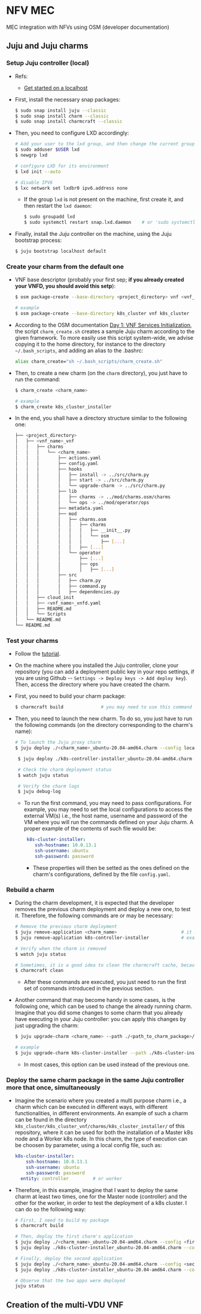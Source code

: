 # NFV MEC
MEC integration with NFVs using OSM (developer documentation)


## Juju and Juju charms

### Setup Juju controller (local)

 - Refs: 
    - [Get started on a localhost](https://juju.is/docs/olm/get-started-on-a-localhost)
 - First, install the necessary snap packages:
    ```bash
    $ sudo snap install juju --classic
    $ sudo snap install charm --classic
    $ sudo snap install charmcraft --classic
    ```

 - Then, you need to configure LXD accordingly:
    ```bash
    # Add your user to the lxd group, and then change the current group ID during login session
    $ sudo adduser $USER lxd
    $ newgrp lxd

    # configure LXD for its environment
    $ lxd init --auto

    # disable IPV6 
    $ lxc network set lxdbr0 ipv6.address none
    ```

    - If the group `lxd` is not present on the machine, first create it, and then restart the `lxd daemon`:
       ```bash
       $ sudo groupadd lxd
       $ sudo systemctl restart snap.lxd.daemon    # or 'sudo systemctl restart lxd' for the debian package
       ```

 - Finally, install the Juju controller on the machine, using the Juju bootstrap process:
    ```bash
    $ juju bootstrap localhost default
    ```

### Create your charm from the default one

 - VNF base descriptor (probably your first sep; **if you already created your VNFD, you should avoid this setp**):
	 ```bash
    $ osm package-create --base-directory <project_directory> vnf <vnf_name>

    # example
	 $ osm package-create --base-directory k8s_cluster vnf k8s_cluster
	 ```

  - According to the OSM documentation [Day 1: VNF Services Initialization](https://osm.etsi.org/docs/vnf-onboarding-guidelines/03-day1.html), the script `charm_create.sh` creates a sample Juju charm according to the given framework. To more easily use this script system-wide, we advise copying it to the home directory, for instance to the directory `~/.bash_scripts`, and adding an alias to the .bashrc:
    ```bash
    alias charm_create="sh ~/.bash_scripts/charm_create.sh"
    ```
 
 - Then, to create a new charm (on the `charm` directory), you just have to run the command:
    ```bash
    $ charm_create <charm_name>

    # example
    $ charm_create k8s_cluster_installer
    ```

 - In the end, you shall have a directory structure similar to the following one:
    ```bash
    ├── <project_directory>                                                                                                                                                       
    │   ├── <vnf_name>_vnf                                                                                                                 
    │   │   ├── charms                                                                                                                      
    │   │   │   └── <charm_name>                                                                                                   
    │   │   │       ├── actions.yaml                                                                                                        
    │   │   │       ├── config.yaml                                                                                                         
    │   │   │       ├── hooks                                                                                                               
    │   │   │       │   ├── install -> ../src/charm.py                                                                                      
    │   │   │       │   ├── start -> ../src/charm.py                   
    │   │   │       │   └── upgrade-charm -> ../src/charm.py                                                                                
    │   │   │       ├── lib                                                                                                                 
    │   │   │       │   ├── charms -> ../mod/charms.osm/charms                                                                              
    │   │   │       │   └── ops -> ../mod/operator/ops                                                                                      
    │   │   │       ├── metadata.yaml                                                                                                       
    │   │   │       ├── mod                                                                                                                 
    │   │   │       │   ├── charms.osm                     
    │   │   │       │   │   ├── charms                                 
    │   │   │       │   │   │   ├── __init__.py                                                                                             
    │   │   │       │   │   │   └── osm                              
    │   │   │       │   │   │       ├── [...]                                                                                         
    │   │   │       │   │   ├── [...]                                 
    │   │   │       │   └── operator
    │   │   │       │       ├── [...]
    │   │   │       │       ├── ops
    │   │   │       │       │   ├── [...]
    │   │   │       ├── src
    │   │   │       │   ├── charm.py
    │   │   │       │   ├── command.py
    │   │   │       │   ├── dependencies.py
    │   │   ├── cloud_init                                          
    │   │   ├── <vnf_name>_vnfd.yaml                            
    │   │   ├── README.md                                      
    │   │   └── Scripts
    │   └── README.md
    └── README.md
    ```

### Test your charms

 - Follow the [tutorial](https://www.youtube.com/watch?v=TVNSCDdSj-E&t=294s).
 - On the machine where you installed the Juju controller, clone your repository (you can add a deployment public key in your repo settings, if you are using Github -- `Settings -> Deploy keys -> Add deploy key`). Then, access the directory where you have created the charm.
 - First, you need to build your charm package:
    ```bash
    $ charmcraft build              # you may need to use this command as root
    ```
 - Then, you need to launch the new charm. To do so, you just have to run the following commands (on the directory corresponding to the charm's name):
    ```bash
    # To launch the Juju proxy charm
    $ juju deploy ./<charm_name>_ubuntu-20.04-amd64.charm --config local-config.yaml                  # if you are not using any configurations, you don't need to use the config flag
    
	 $ juju deploy ./k8s-controller-installer_ubuntu-20.04-amd64.charm --config local-config.yaml      # example

	 # Check the charm deployment status
	 $ watch juju status

	 # Verify the charm logs
	 $ juju debug-log
    ```

    - To run the first command, you may need to pass configurations. For example, you may need to set the local configurations to access the external VM(s) i.e., the host name, username and password of the VM where you will run the commands defined on your Juju charm. A proper example of the contents of such file would be:
	 	 ```yaml
		  k8s-cluster-installer:
  		  	 ssh-hostname: 10.0.13.1
  		  	 ssh-username: ubuntu
  		  	 ssh-password: password
		 ```
		 - These properties will then be setted as the ones defined on the charm's configurations, defined by the file `config.yaml`.

### Rebuild a charm

 - During the charm development, it is expected that the developer removes the previous charm deployment and deploy a new one, to test it. Therefore, the following commands are or may be necessary:
	 ```bash
	 # Remove the previous charm deployment
    $ juju remove-application <charm_name>                        # it may be necessary to use the flag --force, if the charm is not removed
	 $ juju remove-application k8s-controller-installer            # example

	 # Verify when the charm is removed
	 $ watch juju status

	 # Sometimes, it is a good idea to clean the charmcraft cache, because in some cases, it tends to use old files versions, that where in the meanwhile updated
	 $ charmcraft clean
	 ```
	 - After these commands are executed, you just need to run the first set of commands introduced in the previous section.

 - Another command that may become handy in some cases, is the following one, which can be used to change the already running charm. Imagine that you did some changes to some charm that you already have executing in your Juju controller: you can apply this changes by just upgrading the charm:
    ```bash
    $ juju upgrade-charm <charm_name> --path ./<path_to_charm_package>/<charm_name>_ubuntu-20.04-amd64.charm

    # example
    $ juju upgrade-charm k8s-cluster-installer --path ./k8s-cluster-installer_ubuntu-20.04-amd64.charm
    ```

    - In most cases, this option can be used instead of the previous one.

### Deploy the same charm package in the same Juju controller more that once, simultaneously

 - Imagine the scenario where you created a multi purpose charm i.e., a charm which can be executed in different ways, with different functionalities, in different environments. An example of such a charm can be found in the directory `k8s_cluster/k8s_cluster_vnf/charms/k8s_cluster_installer/` of this repository, where it can be used for both the installation of a Master k8s node and a Worker k8s node. In this charm, the type of execution can be choosen by parameter, using a local config file, such as:
    ```yaml
    k8s-cluster-installer:
  		ssh-hostname: 10.0.13.1
  		ssh-username: ubuntu
  		ssh-password: password
      entity: controller         # or worker
    ```

 - Therefore, in this example, imagine that I want to deploy the same charm at least two times, one for the Master node (controller) and the other for the worker, in order to test the deployment of a k8s cluster. I can do so the following way:
    ```bash
    # First, I need to build my package
    $ charmcraft build

    # Then, deploy the first charm's application
    $ juju deploy ./<charm_name>_ubuntu-20.04-amd64.charm --config <first_app_config_file>.yaml <first_app_name>
    $ juju deploy ./k8s-cluster-installer_ubuntu-20.04-amd64.charm --config local-config-controller.yaml k8s-controller-installer      # example

    # Finally, deploy the second application
    $ juju deploy ./<charm_name>_ubuntu-20.04-amd64.charm --config <second_app_config_file>.yaml <second_app_name>
    $ juju deploy ./k8s-cluster-installer_ubuntu-20.04-amd64.charm --config local-config-worker.yaml k8s-worker-installer              # example
    
    # Observe that the two apps were deployed
    juju status
    ```

## Creation of the multi-VDU VNF


